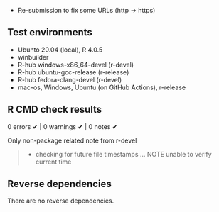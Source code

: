 
- Re-submission to fix some URLs (http -> https)

## Test environments

- Ubunto 20.04 (local), R 4.0.5
- winbuilder
- R-hub windows-x86_64-devel (r-devel)
- R-hub ubuntu-gcc-release (r-release)
- R-hub fedora-clang-devel (r-devel)
- mac-os, Windows, Ubuntu (on GitHub Actions), r-release

## R CMD check results

0 errors ✔ | 0 warnings ✔ | 0 notes ✔

Only non-package related note from r-devel

> * checking for future file timestamps ... NOTE
> unable to verify current time

## Reverse dependencies

There are no reverse dependencies.
